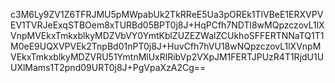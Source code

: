 c3M6Ly9ZV1Z6TFRJMU5pMWpabUk2TkRReE5Ua3pOREk1TlVBeE1ERXVPVEV1TVRJeExqSTBOem8xTURBd05BPT0j8J+HqPCfh7NDTl8wMQpzczovL1lXVnpMVEkxTmkxblkyMDZVbVY0YmtKblZUZEZWalZCUkhoSFFERTNNaTQ1T1M0eE9UQXVPVEk2TnpBd01nPT0j8J+HuvCfh7hVU18wNQpzczovL1lXVnpMVEkxTmkxblkyMDZVRU51YmtnMlUxRlRibVp2VXpJM1FERTJPUzR4T1RjdU1UUXlMams1T2pnd09URT0j8J+PgVpaXzA2Cg==